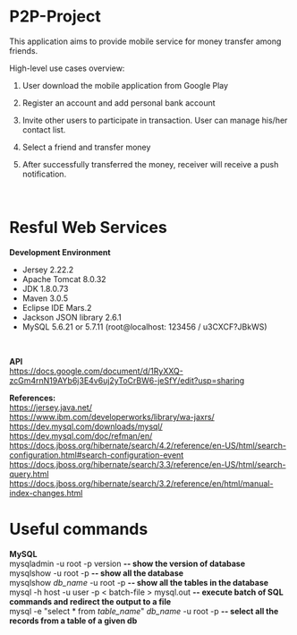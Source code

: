 # P2P-Project

This application aims to provide mobile service for money transfer among friends.

High-level use cases overview:

1. User download the mobile application from Google Play

2. Register an account and add personal bank account

3. Invite other users to participate in transaction. User can manage his/her contact list.

4. Select a friend and transfer money

5. After successfully transferred the money, receiver will receive a push notification.

<br>


# Resful Web Services

<b>Development Environment</b>
- Jersey 2.22.2
- Apache Tomcat 8.0.32
- JDK 1.8.0.73
- Maven 3.0.5
- Eclipse IDE Mars.2
- Jackson JSON library 2.6.1
- MySQL 5.6.21 or 5.7.11 (root@localhost: 123456 / u3CXCF?JBkWS)
<br>

<b>API</b>
<br>
https://docs.google.com/document/d/1RyXXQ-zcGm4rnN19AYb6j3E4v6uj2yToCrBW6-jeSfY/edit?usp=sharing
<br>

<b>References:</b><br>
https://jersey.java.net/<br>
https://www.ibm.com/developerworks/library/wa-jaxrs/<br>
https://dev.mysql.com/downloads/mysql/<br>
https://dev.mysql.com/doc/refman/en/<br>
https://docs.jboss.org/hibernate/search/4.2/reference/en-US/html/search-configuration.html#search-configuration-event<br>
https://docs.jboss.org/hibernate/search/3.3/reference/en-US/html/search-query.html<br>
https://docs.jboss.org/hibernate/search/3.2/reference/en/html/manual-index-changes.html<br>

# Useful commands

<b>MySQL</b><br>
mysqladmin -u root -p version <b>-- show the version of database</b><br>
mysqlshow -u root -p <b>-- show all the database</b><br>
mysqlshow <i>db_name</i> -u root -p <b>-- show all the tables in the database</b><br>
mysql -h host -u user -p < batch-file > mysql.out <b>-- execute batch of SQL commands and redirect the output to a file</b><br>
mysql -e "select * from <i>table_name</i>" <i>db_name</i> -u root -p <b>-- select all the records from a table of a given db</b><br>


